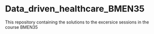 # Data_driven_healthcare_BMEN35
This repository containing the solutions to the excersice sessions in the course BMEN35
